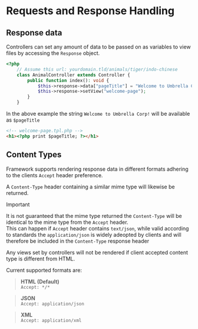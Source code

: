 # Requests and Response Handling

## Response data

Controllers can set any amount of data to be passed on as variables to view files by accessing the `Response` object.  

```php
<?php
	// Assume this url: yourdomain.tld/animals/tiger/indo-chinese
	class AnimalController extends Controller {
		public function index(): void {
			$this->response->data["pageTitle"] = "Welcome to Umbrella Corp!";
			$this->response->setView("welcome-page");
		}
	}
```

In the above example the string `Welcome to Umbrella Corp!` will be available as `$pageTitle`

```html
<!-- welcome-page.tpl.php -->
<h1><?php print $pageTitle; ?></h1>
```

## Content Types
Framework supports rendering response data in different formats adhering to the clients `Accept` header preference.

A `Content-Type` header containing a similar mime type will likewise be returned.  

> [!IMPORTANT]
> It is not guaranteed that the mime type returned the `Content-Type` will be identical to the mime type from the `Accept` header.  
> This can happen if `Accept` header contains `text/json`, while valid according to standards the `application/json` is widely adeopted by clients and will therefore be included in the `Content-Type` response header

Any views set by controllers will not be rendered if client accepted content type is different from HTML.  

Current supported formats are:

> **HTML (Default)**  
> `Accept: */*`  

> **JSON**  
> `Accept: application/json`  

> **XML**  
> `Accept: application/xml`  
